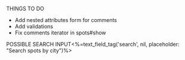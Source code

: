 THINGS TO DO

- Add nested attributes form for comments
- Add validations
- Fix comments iterator in spots#show

POSSIBLE SEARCH INPUT<%=text_field_tag('search', nil, placeholder: "Search spots by city")%><br>

